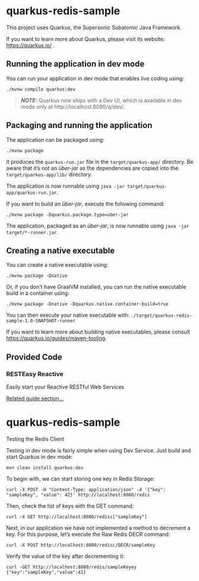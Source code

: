# quarkus-redis-sample

This project uses Quarkus, the Supersonic Subatomic Java Framework.

If you want to learn more about Quarkus, please visit its website: https://quarkus.io/ .

## Running the application in dev mode

You can run your application in dev mode that enables live coding using:

```shell script
./mvnw compile quarkus:dev
```

> **_NOTE:_**  Quarkus now ships with a Dev UI, which is available in dev mode only at http://localhost:8080/q/dev/.

## Packaging and running the application

The application can be packaged using:

```shell script
./mvnw package
```

It produces the `quarkus-run.jar` file in the `target/quarkus-app/` directory.
Be aware that it’s not an _über-jar_ as the dependencies are copied into the `target/quarkus-app/lib/` directory.

The application is now runnable using `java -jar target/quarkus-app/quarkus-run.jar`.

If you want to build an _über-jar_, execute the following command:

```shell script
./mvnw package -Dquarkus.package.type=uber-jar
```

The application, packaged as an _über-jar_, is now runnable using `java -jar target/*-runner.jar`.

## Creating a native executable

You can create a native executable using:

```shell script
./mvnw package -Dnative
```

Or, if you don't have GraalVM installed, you can run the native executable build in a container using:

```shell script
./mvnw package -Dnative -Dquarkus.native.container-build=true
```

You can then execute your native executable with: `./target/quarkus-redis-sample-1.0-SNAPSHOT-runner`

If you want to learn more about building native executables, please consult https://quarkus.io/guides/maven-tooling.

## Provided Code

### RESTEasy Reactive

Easily start your Reactive RESTful Web Services

[Related guide section...](https://quarkus.io/guides/getting-started-reactive#reactive-jax-rs-resources)

# quarkus-redis-sample

Testing the Redis Client

Testing in dev mode is fairly simple when using Dev Service. Just build and start Quarkus in dev mode:

```shell
mvn clean install quarkus:dev
```

To begin with, we can start storing one key in Redis Storage:

```shell
curl -X POST -H "Content-Type: application/json" -d '{"key": "sampleKey", "value": 42}' http://localhost:8080/redis
```

Then, check the list of keys with the GET command:

```shell
curl -X GET http://localhost:8080/redisc["sampleKey"]
```

Next, in our application we have not implemented a method to decrement a key. For this purpose, let’s execute the Raw
Redis DECR command:

```shell
curl -X POST http://localhost:8080/redisc/DECR/sampleKey
```

Verify the value of the key after decrementing it:

```shell
curl -GET http://localhost:8080/redis/sampleKeyey
{"key":"sampleKey","value":41}
```
